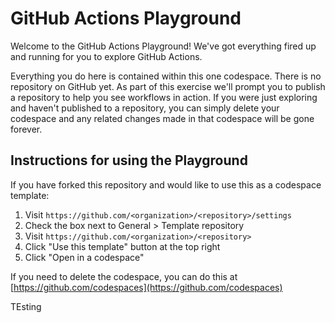 # GitHub Actions Playground

Welcome to the GitHub Actions Playground! We've got everything fired up and running for you to explore GitHub Actions.

Everything you do here is contained within this one codespace. There is no repository on GitHub yet. As part of this exercise we'll prompt you to publish a repository to help you see workflows in action. If you were just exploring and haven't published to a repository, you can simply delete your codespace and any related changes made in that codespace will be gone forever.

## Instructions for using the Playground

If you have forked this repository and would like to use this as a codespace template:

1. Visit `https://github.com/<organization>/<repository>/settings`
2. Check the box next to General > Template repository
3. Visit `https://github.com/<organization>/<repository>`
4. Click "Use this template" button at the top right
5. Click "Open in a codespace"

If you need to delete the codespace, you can do this at [https://github.com/codespaces](https://github.com/codespaces)

TEsting
